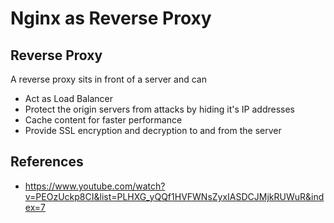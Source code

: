 # Nginx as Reverse Proxy

## Reverse Proxy

A reverse proxy sits in front of a server and can

- Act as Load Balancer
- Protect the origin servers from attacks by hiding it's IP addresses
- Cache content for faster performance
- Provide SSL encryption and decryption to and from the server

## References

- https://www.youtube.com/watch?v=PEOzUckp8CI&list=PLHXG_yQQf1HVFWNsZyxIASDCJMjkRUWuR&index=7
